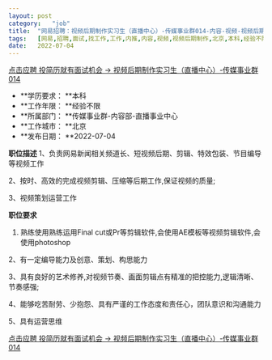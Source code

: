 ```yaml
---
layout:	post
category:	"job"
title:	"网易招聘：视频后期制作实习生（直播中心）-传媒事业群014-内容-视频-视频后期制作-北京本科经验不限"
tags:	[网易,招聘,面试,找工作,工作,内推,内容,视频,视频后期制作,北京,本科,经验不限]
date:	2022-07-04
---
```


[点击应聘 投简历就有面试机会 -> 视频后期制作实习生（直播中心）-传媒事业群014](http://mobile.bole.netease.com/bole/boleDetail?id=41313&employeeId=346f03c3cda5f04c&key=all)



- **学历要求： **本科
- **工作年限： **经验不限
- **所属部门： **传媒事业群-内容部-直播事业中心
- **工作城市： **北京
- **发布日期： **2022-07-04



**职位描述**
1、负责网易新闻相关频道长、短视频后期、剪辑、特效包装、节目编导等视频工作

2、按时、高效的完成视频剪辑、压缩等后期工作,保证视频的质量;

3、视频策划运营工作



**职位要求**
1. 熟练使用熟练运用Final cut或Pr等剪辑软件,会使用AE模板等视频剪辑软件,会使用photoshop

2、有一定编导能力及创意、策划、构思能力

3、具有良好的艺术修养,对视频节奏、画面剪辑点有精准的把控能力,逻辑清晰、节奏感强;

4、能够吃苦耐劳、少抱怨、具有严谨的工作态度和责任心，团队意识和沟通能力

5、具有运营思维



[点击应聘 投简历就有面试机会 -> 视频后期制作实习生（直播中心）-传媒事业群014](http://mobile.bole.netease.com/bole/boleDetail?id=41313&employeeId=346f03c3cda5f04c&key=all)